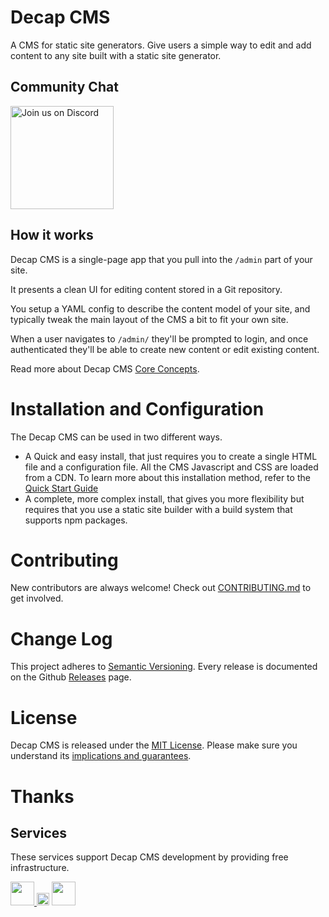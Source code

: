 # Decap CMS
A CMS for static site generators. Give users a simple way to edit
and add content to any site built with a static site generator.

## Community Chat

<a href="https://decapcms.org/chat">
  <img alt="Join us on Discord" src="https://raw.githubusercontent.com/decaporg/decap-cms/master/website/static/img/discord.png" width="165">
</a>

## How it works

Decap CMS is a single-page app that you pull into the `/admin` part of your site.

It presents a clean UI for editing content stored in a Git repository.

You setup a YAML config to describe the content model of your site, and typically
tweak the main layout of the CMS a bit to fit your own site.

When a user navigates to `/admin/` they'll be prompted to login, and once authenticated
they'll be able to create new content or edit existing content.

Read more about Decap CMS [Core Concepts](https://www.decapcms.org/docs/intro/).

# Installation and Configuration

The Decap CMS can be used in two different ways.

* A Quick and easy install, that just requires you to create a single HTML file and a configuration file. All the CMS Javascript and CSS are loaded from a CDN.
  To learn more about this installation method, refer to the [Quick Start Guide](https://www.decapcms.org/docs/quick-start/)
* A complete, more complex install, that gives you more flexibility but requires that you use a static site builder with a build system that supports npm packages.

# Contributing

New contributors are always welcome! Check out [CONTRIBUTING.md](https://github.com/decaporg/decap-cms/blob/master/CONTRIBUTING.md) to get involved.

# Change Log

This project adheres to [Semantic Versioning](http://semver.org/).
Every release is documented on the Github [Releases](https://github.com/decaporg/decap-cms/releases) page.

# License

Decap CMS is released under the [MIT License](LICENSE).
Please make sure you understand its [implications and guarantees](https://writing.kemitchell.com/2016/09/21/MIT-License-Line-by-Line.html).

# Thanks

## Services
These services support Decap CMS development by providing free infrastructure.
<p>
  <a href="https://www.travis-ci.org">
    <img src="https://raw.githubusercontent.com/decaporg/decap-cms/master/img/travis.png" height="38"/>
  </a>
  <img src="https://spacergif.org/spacer.gif" width="20"/>
  <a href="https://www.browserstack.com">
    <img src="https://raw.githubusercontent.com/decaporg/decap-cms/master/img/browserstack.png" height="38"/>
  </a>
</p>
